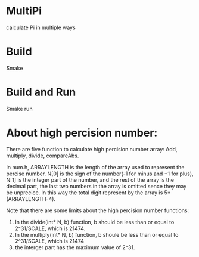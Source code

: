 # MultiPi
calculate Pi in multiple ways

# Build
$make

# Build and Run
$make run

# About high percision number:
There are five function to calculate high percision number array: Add, multiply, divide, compareAbs.

In num.h, ARRAYLENGTH is the length of the array used to represent the percise number. N[0] is the sign of the number(-1 for minus and +1 for plus), N[1] is the integer part of the number, and the rest of the array is the decimal part, the last two numbers in the array is omitted sence they may be unprecice. In this way the total digit represent by the array is 5*(ARRAYLENGTH-4).

Note that there are some limits about the high percision number functions:
 1) In the divide(int* N, b) function, b should be less than or equal to 2^31/SCALE, which is 21474.
 2) In the multiply(int* N, b) function, b shoule be less than or equal to 2^31/SCALE, which is 21474
 3) the interger part has the maximum value of 2^31.